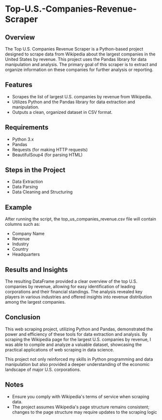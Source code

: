 # Top-U.S.-Companies-Revenue-Scraper

## Overview

The Top U.S. Companies Revenue Scraper is a Python-based project designed to scrape data from Wikipedia about the largest companies in the United States by revenue. This project uses the Pandas library for data manipulation and analysis. The primary goal of this scraper is to extract and organize information on these companies for further analysis or reporting.

## Features

- Scrapes the list of largest U.S. companies by revenue from Wikipedia.
- Utilizes Python and the Pandas library for data extraction and manipulation.
- Outputs a clean, organized dataset in CSV format.

## Requirements

- Python 3.x
- Pandas
- Requests (for making HTTP requests)
- BeautifulSoup4 (for parsing HTML)

## Steps in the Project

- Data Extraction
- Data Parsing
- Data Cleaning and Structuring

## Example

After running the script, the top_us_companies_revenue.csv file will contain columns such as:

- Company Name
- Revenue
- Industry
- Country
- Headquarters

## Results and Insights

The resulting DataFrame provided a clear overview of the top U.S. companies by revenue, allowing for easy identification of leading corporations and their financial standings. The analysis revealed key players in various industries and offered insights into revenue distribution among the largest companies.

## Conclusion
This web scraping project, utilizing Python and Pandas, demonstrated the power and efficiency of these tools for data extraction and analysis. By scraping the Wikipedia page for the largest U.S. companies by revenue, I was able to compile and analyze a valuable dataset, showcasing the practical applications of web scraping in data science.

This project not only reinforced my skills in Python programming and data manipulation but also provided a deeper understanding of the economic landscape of major U.S. corporations.

## Notes

- Ensure you comply with Wikipedia's terms of service when scraping data.
- The project assumes Wikipedia's page structure remains consistent; changes to the page structure may require updates to the scraping logic

